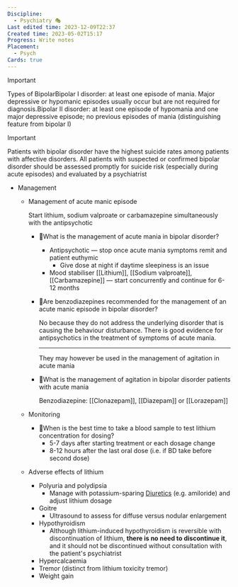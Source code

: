 ```yaml
---
Discipline:
  - Psychiatry 🎭
Last edited time: 2023-12-09T22:37
Created time: 2023-05-02T15:17
Progress: Write notes
Placement:
  - Psych
Cards: true
---
```

> [!important]  
> Types of BipolarBipolar I disorder: at least one episode of mania. Major depressive or hypomanic episodes usually occur but are not required for diagnosis.Bipolar II disorder: at least one episode of hypomania and one major depressive episode; no previous episodes of mania (distinguishing feature from bipolar I)  
  
> [!important]  
> Patients with bipolar disorder have the highest suicide rates among patients with affective disorders. All patients with suspected or confirmed bipolar disorder should be assessed promptly for suicide risk (especially during acute episodes) and evaluated by a psychiatrist  
- Management
    
    - Management of acute manic episode
        
        Start lithium, sodium valproate or carbamazepine simultaneously with the antipsychotic
        
        - 🍒What is the management of acute mania in bipolar disorder?
            - Antipsychotic — stop once acute mania symptoms remit and patient euthymic
                - Give dose at night if daytime sleepiness is an issue
            - Mood stabiliser [[Lithium]], [[Sodium valproate]], [[Carbamazepine]] — start concurrently and continue for 6-12 months
        - 🍒Are benzodiazepines recommended for the management of an acute manic episode in bipolar disorder?
            
            No because they do not address the underlying disorder that is causing the behaviour disturbance. There is good evidence for antipsychotics in the treatment of symptoms of acute mania.
            
            ---
            
            They may however be used in the management of agitation in acute mania
            
        - 🍒What is the management of agitation in bipolar disorder patients with acute mania
            
            Benzodiazepine: [[Clonazepam]], [[Diazepam]] or [[Lorazepam]]
            
    
    - Monitoring
        - 🍒When is the best time to take a blood sample to test lithium concentration for dosing?
            - 5-7 days after starting treatment or each dosage change
            - 8-12 hours after the last oral dose (i.e. if BD take before second dose)
    
    - Adverse effects of lithium
        - Polyuria and polydipsia
            - Manage with potassium-sparing [Diuretics](https://www.notion.so/Diuretics-0c18d2ca6e514759aef830346898fe94?pvs=21) (e.g. amiloride) and adjust lithium dosage
        - Goitre
            - Ultrasound to assess for diffuse versus nodular enlargement
        - Hypothyroidism
            - Although lithium-induced hypothyroidism is reversible with discontinuation of lithium, **there is no need to discontinue it**, and it should not be discontinued without consultation with the patient's psychiatrist
        - Hypercalcaemia
        - Tremor (distinct from lithium toxicity tremor)
        - Weight gain